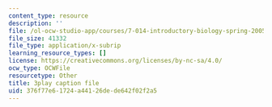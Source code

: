 ```yaml
---
content_type: resource
description: ''
file: /ol-ocw-studio-app/courses/7-014-introductory-biology-spring-2005/376f77e61724a44126dede642f02f2a5_5_QWoGFUPaI.srt
file_size: 41332
file_type: application/x-subrip
learning_resource_types: []
license: https://creativecommons.org/licenses/by-nc-sa/4.0/
ocw_type: OCWFile
resourcetype: Other
title: 3play caption file
uid: 376f77e6-1724-a441-26de-de642f02f2a5
---
```

